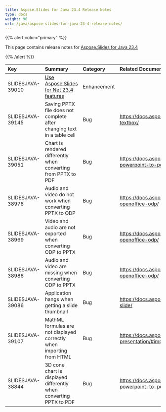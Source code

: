 ```yaml
---
title: Aspose.Slides for Java 23.4 Release Notes
type: docs
weight: 90
url: /java/aspose-slides-for-java-23-4-release-notes/
---
```


{{% alert color="primary" %}} 

This page contains release notes for [Aspose.Slides for Java 23.4](https://releases.aspose.com/java/repo/com/aspose/aspose-slides/23.4/)

{{% /alert %}} 

|**Key**|**Summary**|**Category**|**Related Documentation**|
| :- | :- | :- | :- |
|SLIDESJAVA-39010|[Use Aspose.Slides for Net 23.4 features](/slides/net/aspose-slides-for-net-23-4-release-notes/)|Enhancement||
|SLIDESJAVA-39145|Saving PPTX file does not complete after changing text in a table cell|Bug|https://docs.aspose.com/slides/java/manage-textbox/|
|SLIDESJAVA-39051|Chart is rendered differently when converting from PPTX to PDF|Bug|https://docs.aspose.com/slides/java/convert-powerpoint-to-pdf/|
|SLIDESJAVA-38976|Audio and video do not work when converting PPTX to ODP|Bug|https://docs.aspose.com/slides/java/convert-openoffice-odp/|
|SLIDESJAVA-38969|Video and audio are not exported when converting ODP to PPTX|Bug|https://docs.aspose.com/slides/java/convert-openoffice-odp/|
|SLIDESJAVA-38986|Audio and video are missing when converting ODP to PPTX|Bug|https://docs.aspose.com/slides/java/convert-openoffice-odp/|
|SLIDESJAVA-39086|Application hangs when getting a slide thumbnail|Bug|https://docs.aspose.com/slides/java/convert-slide/|
|SLIDESJAVA-39107|MathML formulas are not displayed correctly when importing from HTML|Bug|https://docs.aspose.com/slides/java/import-presentation/#import-powerpoint-from-html|
|SLIDESJAVA-38844|3D cone chart is displayed differently when converting PPTX to PDF|Bug|https://docs.aspose.com/slides/java/convert-powerpoint-to-pdf/|


